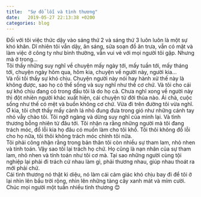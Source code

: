 ```yaml
---
title:  "Sự đổ lỗi và tình thương"
date:   2019-05-27 22:13:38 +0200
categories: blog
---
```

Đối với tôi việc thức dậy vào sáng thứ 2 và sáng thứ 3 luôn luôn là một sự khó khăn. Dĩ nhiên tôi vẫn dậy, ăn sáng, sửa soạn đồ ăn trưa, vẫn có mặt và làm việc ở công ty như bình thường, vẫn vui vẻ với mọi người tôi gặp. Nhưng mà ở trong...  
Tôi thấy những suy nghĩ về chuyện mấy ngày tới, mấy tuần tới, mấy tháng tới, chuyện ngày hôm qua, hôm kia, chuyện về người này, người kia...  
Và rồi tôi thấy sự khó chịu. Chuyện người này nói hay hành xử thế này là không được, sao họ có thể sống và suy nghĩ như thế cơ chứ. Và tôi cho cái sự khó chịu đang có trong đầu tôi là do họ cả. Chưa nghĩ xong về người này thì đột nhiên người khác xuất hiện, cái chuyện từ đời thủa nào. Ái chà, cuộc sống như thế có mệt và buồn không cơ chứ. Vừa đi trên đường tôi vừa nghĩ.  
Ơ kìa, tôi chợt thấy mấy cành lá nhỏ đung đưa trong gió như những cánh tay nhỏ vẫy chào tôi. Tôi ngỡ ngàng và dừng suy nghĩ của mình lại. Và tình thương bỗng nhiên từ đâu tới. Tôi nhận ra rằng những người mà tôi đang trách móc, đổ lỗi kia họ đâu có muốn làm cho tôi khổ. Tôi thôi không đổ lỗi cho họ nữa, tôi thôi không trách móc chính tôi nữa.  
Tôi phải công nhận rằng trong bản thân tôi còn nhiều sự tham lam, nhỏ nhen và tính toán. Vậy sao tôi lại trách họ chứ. Họ cũng là nạn nhân của sự tham lam, nhỏ nhen và tính toán như tôi cơ mà. Tại sao những người cùng tội nghiệp lại phải đi trách cứ nhau làm gì, phải thương nhau, giúp nhau thoát ra mới phải chứ.  
Cái tình thương nó thật kì diệu, nó làm cái cảm giác khó chịu bay đi để tôi ở lại nhìn lên bầu trời rộng, nhìn lên những tàng cây xanh mát và mỉm cười.
Chúc mọi người một tuần nhiều tình thương :blush:
